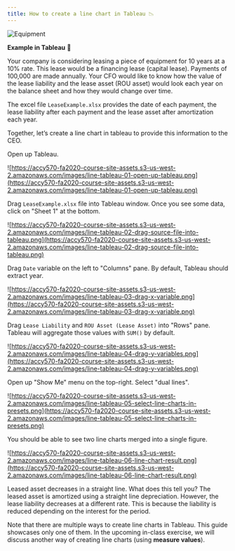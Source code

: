 ```yaml
---
title: How to create a line chart in Tableau 📉
---
```


![Equipment](https://accy570-fa2020-course-site-assets.s3-us-west-2.amazonaws.com/images/isometric-concept-people-working-with-technology-006.jpg)

**Example in Tableau** 🦮

Your company is considering leasing a piece of equipment for 10 years at a 10% rate. This lease would be a financing lease (capital lease). Payments of 100,000 are made annually. Your CFO would like to know how the value of the lease liability and the lease asset (ROU asset) would look each year on the balance sheet and how they would change over time.

The excel file `LeaseExample.xlsx` provides the date of each payment, the lease liability after each payment and the lease asset after amortization each year.

Together, let’s create a line chart in tableau to provide this information to the CEO.

Open up Tableau.

![https://accy570-fa2020-course-site-assets.s3-us-west-2.amazonaws.com/images/line-tableau-01-open-up-tableau.png](https://accy570-fa2020-course-site-assets.s3-us-west-2.amazonaws.com/images/line-tableau-01-open-up-tableau.png)

Drag `LeaseExample.xlsx` file into Tableau window. Once you see some data, click on "Sheet 1" at the bottom.

![https://accy570-fa2020-course-site-assets.s3-us-west-2.amazonaws.com/images/line-tableau-02-drag-source-file-into-tableau.png](https://accy570-fa2020-course-site-assets.s3-us-west-2.amazonaws.com/images/line-tableau-02-drag-source-file-into-tableau.png)

Drag `Date` variable on the left to "Columns" pane. By default, Tableau should extract year.

![https://accy570-fa2020-course-site-assets.s3-us-west-2.amazonaws.com/images/line-tableau-03-drag-x-variable.png](https://accy570-fa2020-course-site-assets.s3-us-west-2.amazonaws.com/images/line-tableau-03-drag-x-variable.png)

Drag `Lease Liability` and `ROU Asset (Lease Asset)` into "Rows" pane. Tableau will aggregate those values with `SUM()` by default.

![https://accy570-fa2020-course-site-assets.s3-us-west-2.amazonaws.com/images/line-tableau-04-drag-y-variables.png](https://accy570-fa2020-course-site-assets.s3-us-west-2.amazonaws.com/images/line-tableau-04-drag-y-variables.png)

Open up "Show Me" menu on the top-right. Select "dual lines".

![https://accy570-fa2020-course-site-assets.s3-us-west-2.amazonaws.com/images/line-tableau-05-select-line-charts-in-presets.png](https://accy570-fa2020-course-site-assets.s3-us-west-2.amazonaws.com/images/line-tableau-05-select-line-charts-in-presets.png)

You should be able to see two line charts merged into a single figure.

![https://accy570-fa2020-course-site-assets.s3-us-west-2.amazonaws.com/images/line-tableau-06-line-chart-result.png](https://accy570-fa2020-course-site-assets.s3-us-west-2.amazonaws.com/images/line-tableau-06-line-chart-result.png)

Leased asset decreases in a straight line. What does this tell you? The leased asset is amortized using a straight line depreciation. However, the lease liability decreases at a different rate. This is because the liability is reduced depending on the interest for the period.

Note that there are multiple ways to create line charts in Tableau. This guide showcases only one of them. In the upcoming in-class exercise, we will discuss another way of creating line charts (using **measure values**).
